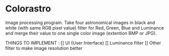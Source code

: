 

# Colorastro
Image processing program. Take four astronomical images in black and white (with same RGB pixel value) filter for Red, Green, Blue and Luminance and merge their value to one single color image (extention BMP or JPG).

THINGS TO IMPLEMENT : 
[] UI (User Interface)
[] Luminance filter
[] Other filter to make image resolution better
